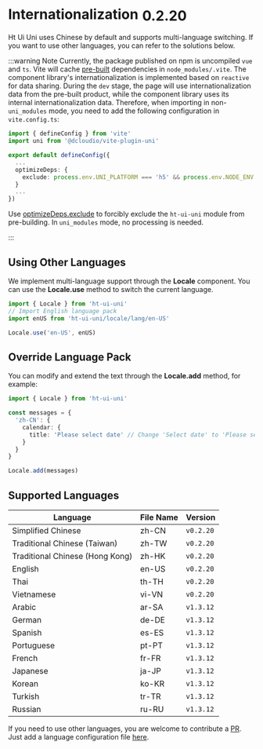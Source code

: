 # Internationalization<el-tag text style="vertical-align: middle;margin-left:8px;" effect="plain">0.2.20</el-tag>

Ht Ui Uni uses Chinese by default and supports multi-language switching. If you want to use other languages, you can refer to the solutions below.

:::warning Note
Currently, the package published on npm is uncompiled `vue` and `ts`. Vite will cache [pre-built](https://vitejs.dev/guide/dep-pre-bundling.html) dependencies in `node_modules/.vite`. The component library's internationalization is implemented based on `reactive` for data sharing. During the `dev` stage, the page will use internationalization data from the pre-built product, while the component library uses its internal internationalization data. Therefore, when importing in non-`uni_modules` mode, you need to add the following configuration in `vite.config.ts`:

```ts
import { defineConfig } from 'vite'
import uni from '@dcloudio/vite-plugin-uni'

export default defineConfig({
  ...
  optimizeDeps: {
    exclude: process.env.UNI_PLATFORM === 'h5' && process.env.NODE_ENV === 'development' ? ['ht-ui-uni'] : []
  }
  ...
})

```

Use [optimizeDeps.exclude](https://cn.vitejs.dev/config/dep-optimization-options.html#optimizedeps-exclude) to forcibly exclude the `ht-ui-uni` module from pre-building. In `uni_modules` mode, no processing is needed.

:::

## Using Other Languages

We implement multi-language support through the **Locale** component. You can use the **Locale.use** method to switch the current language.

```typescript
import { Locale } from 'ht-ui-uni'
// Import English language pack
import enUS from 'ht-ui-uni/locale/lang/en-US'

Locale.use('en-US', enUS)
```

## Override Language Pack

You can modify and extend the text through the **Locale.add** method, for example:

```typescript
import { Locale } from 'ht-ui-uni'

const messages = {
  'zh-CN': {
    calendar: {
      title: 'Please select date' // Change 'Select date' to 'Please select date'
    }
  }
}

Locale.add(messages)
```

## Supported Languages

| Language | File Name | Version |
| ---------------- | --------- | --------- |
| Simplified Chinese | zh-CN | `v0.2.20` |
| Traditional Chinese (Taiwan) | zh-TW | `v0.2.20` |
| Traditional Chinese (Hong Kong) | zh-HK | `v0.2.20` |
| English | en-US | `v0.2.20` |
| Thai | th-TH | `v0.2.20` |
| Vietnamese | vi-VN | `v0.2.20` |
| Arabic | ar-SA | `v1.3.12` |
| German | de-DE | `v1.3.12` |
| Spanish | es-ES | `v1.3.12` |
| Portuguese | pt-PT | `v1.3.12` |
| French | fr-FR | `v1.3.12` |
| Japanese | ja-JP | `v1.3.12` |
| Korean | ko-KR | `v1.3.12` |
| Turkish | tr-TR | `v1.3.12` |
| Russian | ru-RU | `v1.3.12` |

If you need to use other languages, you are welcome to contribute a [PR](https://github.com/Moonofweisheng/ht-ui-uni/pulls). Just add a language configuration file [here](https://github.com/Moonofweisheng/ht-ui-uni/tree/master/src/uni_modules/ht-ui-uni/locale/lang).
